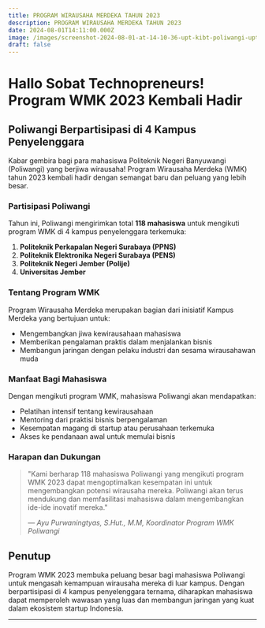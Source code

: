 ```yaml
---
title: PROGRAM WIRAUSAHA MERDEKA TAHUN 2023
description: PROGRAM WIRAUSAHA MERDEKA TAHUN 2023
date: 2024-08-01T14:11:00.000Z
image: /images/screenshot-2024-08-01-at-14-10-36-upt-kibt-poliwangi-upt_kibt_poliwangi-•-instagram-photos-and-videos.png
draft: false
---
```

# Hallo Sobat Technopreneurs! Program WMK 2023 Kembali Hadir

## Poliwangi Berpartisipasi di 4 Kampus Penyelenggara

Kabar gembira bagi para mahasiswa Politeknik Negeri Banyuwangi (Poliwangi) yang berjiwa wirausaha! Program Wirausaha Merdeka (WMK) tahun 2023 kembali hadir dengan semangat baru dan peluang yang lebih besar.

### Partisipasi Poliwangi

Tahun ini, Poliwangi mengirimkan total **118 mahasiswa** untuk mengikuti program WMK di 4 kampus penyelenggara terkemuka:

1. **Politeknik Perkapalan Negeri Surabaya (PPNS)**
2. **Politeknik Elektronika Negeri Surabaya (PENS)**
3. **Politeknik Negeri Jember (Polije)**
4. **Universitas Jember**

### Tentang Program WMK

Program Wirausaha Merdeka merupakan bagian dari inisiatif Kampus Merdeka yang bertujuan untuk:

* Mengembangkan jiwa kewirausahaan mahasiswa
* Memberikan pengalaman praktis dalam menjalankan bisnis
* Membangun jaringan dengan pelaku industri dan sesama wirausahawan muda

### Manfaat Bagi Mahasiswa

Dengan mengikuti program WMK, mahasiswa Poliwangi akan mendapatkan:

* Pelatihan intensif tentang kewirausahaan
* Mentoring dari praktisi bisnis berpengalaman
* Kesempatan magang di startup atau perusahaan terkemuka
* Akses ke pendanaan awal untuk memulai bisnis

### Harapan dan Dukungan

> "Kami berharap 118 mahasiswa Poliwangi yang mengikuti program WMK 2023 dapat mengoptimalkan kesempatan ini untuk mengembangkan potensi wirausaha mereka. Poliwangi akan terus mendukung dan memfasilitasi mahasiswa dalam mengembangkan ide-ide inovatif mereka."
>
> *— Ayu Purwaningtyas, S.Hut., M.M, Koordinator Program WMK Poliwangi*

## Penutup

Program WMK 2023 membuka peluang besar bagi mahasiswa Poliwangi untuk mengasah kemampuan wirausaha mereka di luar kampus. Dengan berpartisipasi di 4 kampus penyelenggara ternama, diharapkan mahasiswa dapat memperoleh wawasan yang luas dan membangun jaringan yang kuat dalam ekosistem startup Indonesia.

- - -

